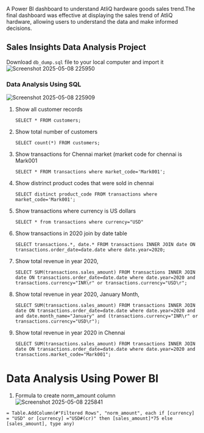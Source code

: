 A Power BI dashboard to understand AtliQ hardware goods sales trend.The final dashboard was effective at displaying the sales trend of AtliQ hardware, allowing users to understand the data and make informed decisions.

## Sales Insights Data Analysis Project


Download `db_dump.sql` file to your local computer and import it 
![Screenshot 2025-05-08 225950](https://github.com/user-attachments/assets/45c14ba5-4617-4197-8d88-ec4784b8e5aa)

### Data Analysis Using SQL
![Screenshot 2025-05-08 225909](https://github.com/user-attachments/assets/f7ad7313-3857-4584-b7ef-1129701c2546)

1. Show all customer records

    `SELECT * FROM customers;`

1. Show total number of customers

    `SELECT count(*) FROM customers;`

1. Show transactions for Chennai market (market code for chennai is Mark001

    `SELECT * FROM transactions where market_code='Mark001';`

1. Show distrinct product codes that were sold in chennai

    `SELECT distinct product_code FROM transactions where market_code='Mark001';`

1. Show transactions where currency is US dollars

    `SELECT * from transactions where currency="USD"`

1. Show transactions in 2020 join by date table

    `SELECT transactions.*, date.* FROM transactions INNER JOIN date ON transactions.order_date=date.date where date.year=2020;`

1. Show total revenue in year 2020,

    `SELECT SUM(transactions.sales_amount) FROM transactions INNER JOIN date ON transactions.order_date=date.date where date.year=2020 and transactions.currency="INR\r" or transactions.currency="USD\r";`
	
1. Show total revenue in year 2020, January Month,

    `SELECT SUM(transactions.sales_amount) FROM transactions INNER JOIN date ON transactions.order_date=date.date where date.year=2020 and and date.month_name="January" and (transactions.currency="INR\r" or transactions.currency="USD\r");`
1. Show total revenue in year 2020 in Chennai

    `SELECT SUM(transactions.sales_amount) FROM transactions INNER JOIN date ON transactions.order_date=date.date where date.year=2020
and transactions.market_code="Mark001";`


Data Analysis Using Power BI
============================

1. Formula to create norm_amount column
![Screenshot 2025-05-08 225841](https://github.com/user-attachments/assets/5c51e9ca-aee6-45f2-bf1d-31be425fa1f2)

`= Table.AddColumn(#"Filtered Rows", "norm_amount", each if [currency] = "USD" or [currency] ="USD#(cr)" then [sales_amount]*75 else [sales_amount], type any)`


